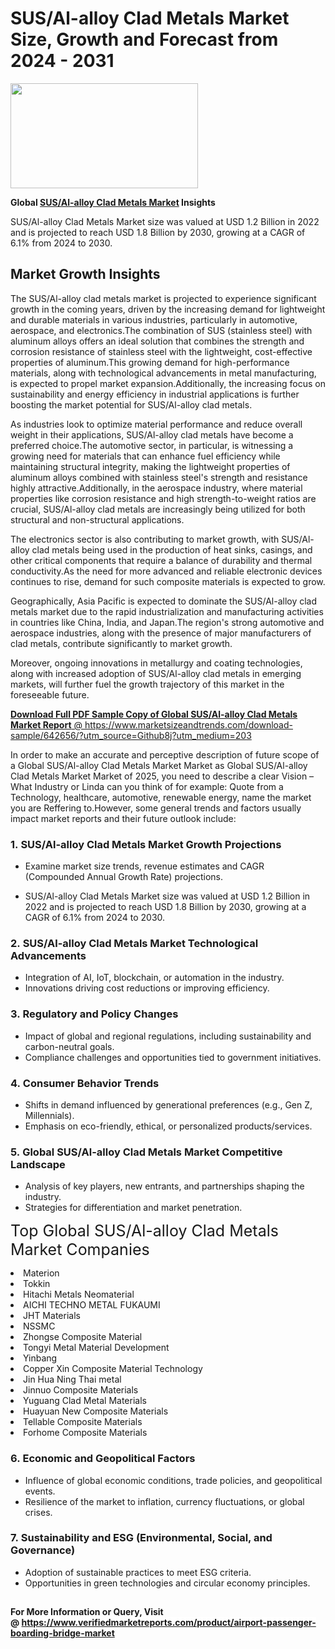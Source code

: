 <H1>SUS/Al-alloy Clad Metals Market Size, Growth and Forecast from 2024 - 2031</H1><img class="aligncenter size-medium wp-image-584254" src="https://thirdeyenews.in/wp-content/uploads/2024/09/Global-Market-Research-300x168.jpeg" alt="" width="300" height="168" /><p><strong>Global&nbsp;<a href="https://www.marketsizeandtrends.com/download-sample/642656/?utm_source=Github8j?utm_medium=203">SUS/Al-alloy Clad Metals Market</a> Insights</strong></p><p>SUS/Al-alloy Clad Metals Market size was valued at USD 1.2 Billion in 2022 and is projected to reach USD 1.8 Billion by 2030, growing at a CAGR of 6.1% from 2024 to 2030.</p><p><h2>Market Growth Insights</h2> <p>The SUS/Al-alloy clad metals market is projected to experience significant growth in the coming years, driven by the increasing demand for lightweight and durable materials in various industries, particularly in automotive, aerospace, and electronics.The combination of SUS (stainless steel) with aluminum alloys offers an ideal solution that combines the strength and corrosion resistance of stainless steel with the lightweight, cost-effective properties of aluminum.This growing demand for high-performance materials, along with technological advancements in metal manufacturing, is expected to propel market expansion.Additionally, the increasing focus on sustainability and energy efficiency in industrial applications is further boosting the market potential for SUS/Al-alloy clad metals.</p> <p><a href="#"></a></p> <p>As industries look to optimize material performance and reduce overall weight in their applications, SUS/Al-alloy clad metals have become a preferred choice.The automotive sector, in particular, is witnessing a growing need for materials that can enhance fuel efficiency while maintaining structural integrity, making the lightweight properties of aluminum alloys combined with stainless steel's strength and resistance highly attractive.Additionally, in the aerospace industry, where material properties like corrosion resistance and high strength-to-weight ratios are crucial, SUS/Al-alloy clad metals are increasingly being utilized for both structural and non-structural applications.</p> <p>The electronics sector is also contributing to market growth, with SUS/Al-alloy clad metals being used in the production of heat sinks, casings, and other critical components that require a balance of durability and thermal conductivity.As the need for more advanced and reliable electronic devices continues to rise, demand for such composite materials is expected to grow.</p> <p>Geographically, Asia Pacific is expected to dominate the SUS/Al-alloy clad metals market due to the rapid industrialization and manufacturing activities in countries like China, India, and Japan.The region's strong automotive and aerospace industries, along with the presence of major manufacturers of clad metals, contribute significantly to market growth.</p> <p>Moreover, ongoing innovations in metallurgy and coating technologies, along with increased adoption of SUS/Al-alloy clad metals in emerging markets, will further fuel the growth trajectory of this market in the foreseeable future.</p> <p><a href="#"></p><p><span class=""><strong>Download Full PDF Sample Copy of Global SUS/Al-alloy Clad Metals Market Report</strong> @ <a href="https://www.marketsizeandtrends.com/download-sample/642656/?utm_source=Github8j?utm_medium=203" target="_blank">https://www.marketsizeandtrends.com/download-sample/642656/?utm_source=Github8j?utm_medium=203</a></span></p><p>In order to make an accurate and perceptive description of future scope of a Global&nbsp;SUS/Al-alloy Clad Metals Market Market as Global&nbsp;SUS/Al-alloy Clad Metals Market Market of 2025, you need to describe a clear Vision &ndash; What Industry or Linda can you think of for example: Quote from a Technology, healthcare, automotive, renewable energy, name the market you are Reffering to.However, some general trends and factors usually impact market reports and their future outlook include:</p><h3>1.&nbsp;<strong>SUS/Al-alloy Clad Metals Market Growth Projections</strong></h3><ul><li>Examine market size trends, revenue estimates and CAGR (Compounded Annual Growth Rate) projections.</li><li><p>SUS/Al-alloy Clad Metals Market size was valued at USD 1.2 Billion in 2022 and is projected to reach USD 1.8 Billion by 2030, growing at a CAGR of 6.1% from 2024 to 2030.</p></li></ul><h3>2.&nbsp;<strong>SUS/Al-alloy Clad Metals Market Technological Advancements</strong></h3><ul><li>Integration of AI, IoT, blockchain, or automation in the industry.</li><li>Innovations driving cost reductions or improving efficiency.</li></ul><h3>3.&nbsp;<strong>Regulatory and Policy Changes</strong></h3><ul><li>Impact of global and regional regulations, including sustainability and carbon-neutral goals.</li><li>Compliance challenges and opportunities tied to government initiatives.</li></ul><h3>4.&nbsp;<strong>Consumer Behavior Trends</strong></h3><ul><li>Shifts in demand influenced by generational preferences (e.g., Gen Z, Millennials).</li><li>Emphasis on eco-friendly, ethical, or personalized products/services.</li></ul><h3>5.&nbsp;<strong>Global SUS/Al-alloy Clad Metals Market Competitive Landscape</strong></h3><ul><li>Analysis of key players, new entrants, and partnerships shaping the industry.</li><li>Strategies for differentiation and market penetration.</li></ul><p data-pm-slice="1 1 []"><span style="color: inherit; font-family: inherit; font-size: 25px;">Top Global SUS/Al-alloy Clad Metals Market Companies</span></p><div class="" data-test-id=""><p><li>Materion</li><li> Tokkin</li><li> Hitachi Metals Neomaterial</li><li> AICHI TECHNO METAL FUKAUMI</li><li> JHT Materials</li><li> NSSMC</li><li> Zhongse Composite Material</li><li> Tongyi Metal Material Development</li><li> Yinbang</li><li> Copper Xin Composite Material Technology</li><li> Jin Hua Ning Thai metal</li><li> Jinnuo Composite Materials</li><li> Yuguang Clad Metal Materials</li><li> Huayuan New Composite Materials</li><li> Tellable Composite Materials</li><li> Forhome Composite Materials</li></p></div><h3>6.&nbsp;<strong>Economic and Geopolitical Factors</strong></h3><ul><li>Influence of global economic conditions, trade policies, and geopolitical events.</li><li>Resilience of the market to inflation, currency fluctuations, or global crises.</li></ul><h3>7.&nbsp;<strong>Sustainability and ESG (Environmental, Social, and Governance)</strong></h3><ul><li>Adoption of sustainable practices to meet ESG criteria.</li><li>Opportunities in green technologies and circular economy principles.</li></ul><h2><strong style="font-size: 14px;">For More Information or Query, Visit @&nbsp;</strong><a style="background-color: #ffffff; font-size: 14px;" href="https://www.marketsizeandtrends.com/report/sus-al-alloy-clad-metals-market/" target="_blank">https://www.verifiedmarketreports.com/product/airport-passenger-boarding-bridge-market</a></h2>
